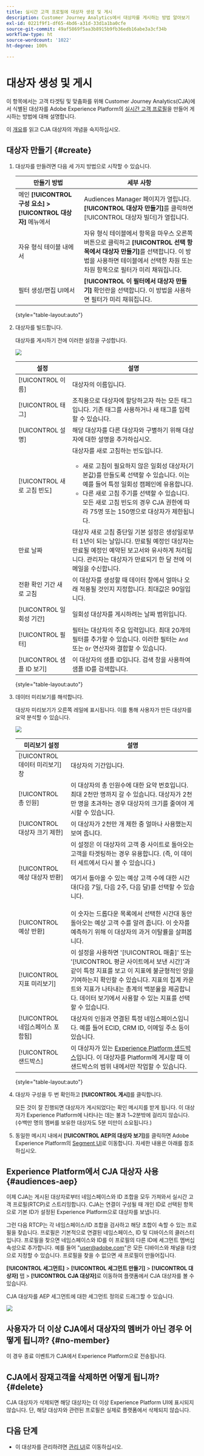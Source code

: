 ```yaml
---
title: 실시간 고객 프로필에 대상자 생성 및 게시
description: Customer Journey Analytics에서 대상자를 게시하는 방법 알아보기
exl-id: 0221f9f1-df65-4bd6-a31d-33d1a1ba0cfe
source-git-commit: 49af5869f5aa3b8915b9fb36edb16abe3a3cf34b
workflow-type: ht
source-wordcount: '1022'
ht-degree: 100%

---
```


# 대상자 생성 및 게시

이 항목에서는 고객 타겟팅 및 맞춤화를 위해 Customer Journey Analytics(CJA)에서 식별된 대상자를 Adobe Experience Platform의 [실시간 고객 프로필](https://experienceleague.adobe.com/docs/experience-platform/profile/home.html?lang=ko-KR)을 만들어 게시하는 방법에 대해 설명합니다.

이 [개요](/help/components/audiences/audiences-overview.md)를 읽고 CJA 대상자의 개념을 숙지하십시오.

## 대상자 만들기 {#create}

1. 대상자를 만들려면 다음 세 가지 방법으로 시작할 수 있습니다.

   | 만들기 방법 | 세부 사항 |
   | --- | --- |
   | 메인 **[!UICONTROL 구성 요소] > [!UICONTROL 대상자]** 메뉴에서 | Audiences Manager 페이지가 열립니다. **[!UICONTROL 대상자 만들기]**&#x200B;를 클릭하면 [!UICONTROL 대상자 빌더]가 열립니다. |
   | 자유 형식 테이블 내에서 | 자유 형식 테이블에서 항목을 마우스 오른쪽 버튼으로 클릭하고 **[!UICONTROL 선택 항목에서 대상자 만들기]**&#x200B;를 선택합니다. 이 방법을 사용하면 테이블에서 선택한 차원 또는 차원 항목으로 필터가 미리 채워집니다. |
   | 필터 생성/편집 UI에서 | **[!UICONTROL 이 필터에서 대상자 만들기]** 확인란을 선택합니다. 이 방법을 사용하면 필터가 미리 채워집니다. |

   {style=&quot;table-layout:auto&quot;}

1. 대상자를 빌드합니다.

   대상자를 게시하기 전에 이러한 설정을 구성합니다.

   ![](assets/create-audience.png)

   | 설정 | 설명 |
   | --- | --- |
   | [!UICONTROL 이름] | 대상자의 이름입니다. |
   | [!UICONTROL 태그] | 조직용으로 대상자에 할당하고자 하는 모든 태그입니다. 기존 태그를 사용하거나 새 태그를 입력할 수 있습니다. |
   | [!UICONTROL 설명] | 해당 대상자를 다른 대상자와 구별하기 위해 대상자에 대한 설명을 추가하십시오. |
   | [!UICONTROL 새로 고침 빈도] | 대상자를 새로 고침하는 빈도입니다.<ul><li>새로 고침이 필요하지 않은 일회성 대상자(기본값)를 만들도록 선택할 수 있습니다. 이는 예를 들어 특정 일회성 캠페인에 유용합니다.</li><li>다른 새로 고침 주기를 선택할 수 있습니다. 모든 새로 고침 빈도의 경우 CJA 권한에 따라 75명 또는 150명으로 대상자가 제한됩니다.</li></ul> |
   | 만료 날짜 | 대상자 새로 고침 중단일 기본 설정은 생성일로부터 1년이 되는 날입니다. 만료될 예정인 대상자는 만료될 예정인 예약된 보고서와 유사하게 처리됩니다. 관리자는 대상자가 만료되기 한 달 전에 이메일을 수신합니다. |
   | 전환 확인 기간 새로 고침 | 이 대상자를 생성할 때 데이터 창에서 얼마나 오래 적용될 것인지 지정합니다. 최대값은 90일입니다. |
   | [!UICONTROL 일회성 기간] | 일회성 대상자를 게시하려는 날짜 범위입니다. |
   | [!UICONTROL 필터] | 필터는 대상자의 주요 입력입니다. 최대 20개의 필터를 추가할 수 있습니다. 이러한 필터는 `And` 또는 `Or` 연산자와 결합할 수 있습니다. |
   | [!UICONTROL 샘플 ID 보기] | 이 대상자의 샘플 ID입니다. 검색 창을 사용하여 샘플 ID를 검색합니다. |

   {style=&quot;table-layout:auto&quot;}

1. 데이터 미리보기를 해석합니다.

   대상자 미리보기가 오른쪽 레일에 표시됩니다. 이를 통해 사용자가 만든 대상자를 요약 분석할 수 있습니다.

   ![](assets/data-preview.png)

   | 미리보기 설정 | 설명 |
   | --- | --- |
   | [!UICONTROL 데이터 미리보기] 창 | 대상자의 기간입니다. |
   | [!UICONTROL 총 인원] | 이 대상자의 총 인원수에 대한 요약 번호입니다. 최대 2천만 명까지 갈 수 있습니다. 대상자가 2천만 명을 초과하는 경우 대상자의 크기를 줄여야 게시할 수 있습니다. |
   | [!UICONTROL 대상자 크기 제한] | 이 대상자가 2천만 개 제한 중 얼마나 사용했는지 보여 줍니다. |
   | [!UICONTROL 예상 대상자 반환] | 이 설정은 이 대상자의 고객 중 사이트로 돌아오는 고객을 타겟팅하는 경우 유용합니다. (즉, 이 데이터 세트에서 다시 볼 수 있습니다.) <p>여기서 돌아올 수 있는 예상 고객 수에 대한 시간대(다음 7일, 다음 2주, 다음 달)를 선택할 수 있습니다. |
   | [!UICONTROL 예상 반환] | 이 숫자는 드롭다운 목록에서 선택한 시간대 동안 돌아오는 예상 고객 수를 알려 줍니다. 이 숫자를 예측하기 위해 이 대상자의 과거 이탈률을 살펴봅니다. |
   | [!UICONTROL 지표 미리보기] | 이 설정을 사용하면 &#39;[!UICONTROL 매출]&#39; 또는 &#39;[!UICONTROL 평균 사이트에서 보낸 시간]&#39;과 같이 특정 지표를 보고 이 지표에 불균형적인 양을 기여하는지 확인할 수 있습니다. 지표의 집계 카운트와 지표가 나타내는 총계의 백분율을 제공합니다. 데이터 보기에서 사용할 수 있는 지표를 선택할 수 있습니다. |
   | [!UICONTROL 네임스페이스 포함됨] | 대상자의 인원과 연결된 특정 네임스페이스입니다. 예를 들어 ECID, CRM ID, 이메일 주소 등이 있습니다. |
   | [!UICONTROL 샌드박스] | 이 대상자가 있는 [Experience Platform 샌드박스](https://experienceleague.adobe.com/docs/experience-platform/sandbox/home.html?lang=ko-KR)입니다. 이 대상자를 Platform에 게시할 때 이 샌드박스의 범위 내에서만 작업할 수 있습니다. |

   {style=&quot;table-layout:auto&quot;}

1. 대상자 구성을 두 번 확인하고 **[!UICONTROL 게시]**&#x200B;를 클릭합니다.

   모든 것이 잘 진행되면 대상자가 게시되었다는 확인 메시지를 받게 됩니다. 이 대상자가 Experience Platform에 나타나는 데는 불과 1~2분밖에 걸리지 않습니다. (수백만 명의 멤버를 보유한 대상자도 5분 미만이 소요됩니다.)

1. 동일한 메시지 내에서 **[!UICONTROL AEP의 대상자 보기]**&#x200B;를 클릭하면 Adobe Experience Platform의 [Segment UI](https://experienceleague.adobe.com/docs/experience-platform/segmentation/ui/overview.html?lang=ko-KR)로 이동합니다. 자세한 내용은 아래를 참조하십시오.

## Experience Platform에서 CJA 대상자 사용 {#audiences-aep}

이제 CJA는 게시된 대상자로부터 네임스페이스와 ID 조합을 모두 가져와서 실시간 고객 프로필(RTCP)로 스트리밍합니다. CJA는 연결이 구성될 때 개인 ID로 선택된 항목으로 기본 ID가 설정된 Experience Platform으로 대상자를 보냅니다.

그런 다음 RTCP는 각 네임스페이스/ID 조합을 검사하고 해당 조합이 속할 수 있는 프로필을 찾습니다. 프로필은 기본적으로 연결된 네임스페이스, ID 및 디바이스의 클러스터입니다. 프로필을 찾으면 네임스페이스와 ID를 이 프로필의 다른 ID에 세그먼트 멤버십 속성으로 추가합니다. 예를 들어 &quot;user@adobe.com&quot;은 모든 디바이스와 채널을 타겟으로 지정할 수 있습니다. 프로필을 찾을 수 없으면 새 프로필이 만들어집니다.

**[!UICONTROL 세그먼트]** > **[!UICONTROL 세그먼트 만들기]** > **[!UICONTROL 대상자]** 탭 > **[!UICONTROL CJA 대상자]**&#x200B;로 이동하여 플랫폼에서 CJA 대상자를 볼 수 있습니다.

CJA 대상자를 AEP 세그먼트에 대한 세그먼트 정의로 드래그할 수 있습니다.

![](assets/audiences-aep.png)

## 사용자가 더 이상 CJA에서 대상자의 멤버가 아닌 경우 어떻게 됩니까? {#no-member}

이 경우 종료 이벤트가 CJA에서 Experience Platform으로 전송됩니다.

## CJA에서 잠재고객을 삭제하면 어떻게 됩니까? {#delete}

CJA 대상자가 삭제되면 해당 대상자는 더 이상 Experience Platform UI에 표시되지 않습니다. 단, 해당 대상자와 관련된 프로필은 실제로 플랫폼에서 삭제되지 않습니다.

## 다음 단계

* 이 대상자를 관리하려면 [관리 UI](/help/components/audiences/manage.md)로 이동하십시오.
